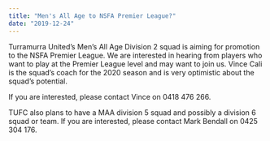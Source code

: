 ```yaml
---
title: "Men's All Age to NSFA Premier League?"
date: "2019-12-24"
---
```


Turramurra United’s Men’s All Age Division 2 squad is aiming for promotion to the NSFA Premier League. We are interested in hearing from players who want to play at the Premier League level and may want to join us. Vince Cali is the squad’s coach for the 2020 season and is very optimistic about the squad’s potential.

If you are interested, please contact Vince on 0418 476 266.

TUFC also plans to have a MAA division 5 squad and possibly a division 6 squad or team. If you are interested, please contact Mark Bendall on 0425 304 176.
